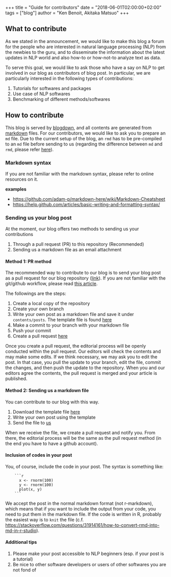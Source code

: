 +++
title = "Guide for contributors"
date = "2018-06-01T02:00:00+02:00"
tags = ["blog"]
author = "Ken Benoit, Akitaka Matsuo"
+++


## What to contribute

As we stated in the announcement, we would like to make this blog a forum for the people who are interested in natural language processing (NLP) from the newbies to the guru, and to disseminate the information about the latest updates in NLP world and also how-to or how-not-to analyze text as data.

To serve this goal, we would like to ask those who have a say on NLP to get involved in our blog as contributors of blog post. In particular, we are particularly interested in the following types of contributions:

1. Tutorials for softwares and packages
1. Use case of NLP softwares
1. Benchmarking of different methods/softwares

## How to contribute

This blog is served by [blogdown](https://bookdown.org/yihui/blogdown/), and all contents are generated from [markdown](#) files. For our contributors, we would like to ask you to prepare an `md` file. Due to the current setup of the blog, an `rmd` has to be pre-compiled to an `md` file before sending to us (regarding the difference between `md` and `rmd`, please refer [here](https://bookdown.org/yihui/blogdown/output-format.html)).

### Markdown syntax

If you are not familiar with the markdown syntax, please refer to online resources on it.

**examples**

- https://github.com/adam-p/markdown-here/wiki/Markdown-Cheatsheet
- https://help.github.com/articles/basic-writing-and-formatting-syntax/

### Sending us your blog post

At the moment, our blog offers two methods to sending us your contributions

1. Through a pull request (PR) to this repository (Recommended)
1. Sending us a markdown file as an email attachment

#### Method 1: PR method

The recommended way to contribute to our blog is to send your blog post as a pull request for our blog repository ([link](https://github.com/quanteda/blog.quanteda.org)). If you are not familiar with the git/github workflow, please read [this article](https://guides.github.com/introduction/flow/).

The followings are the steps:

1. Create a local copy of the repository
1. Create your own branch
1. Write your own post as a markdown file and save it under `contents/posts`. The template file is found [here](#)
1. Make a commit to your branch with your markdown file
1. Push your commit
1. Create a pull request [here](https://github.com/quanteda/blog.quanteda.org/pulls)

Once you create a pull request, the editorial process will be openly conducted within the pull request. Our editors will check the contents and may make some edits.  If we think necessary, we may ask you to edit the post. In that case, you pull the update to your branch, edit the file, commit the changes, and then push the update to the repository. When you and our editors agree the contents, the pull request is merged and your article is published.

#### Method 2: Sending us a markdown file

You can contribute to our blog with this way.

1. Download the template file [here](#)
1. Write your own post using the template
1. Send the file to [us](mailto:***@quanteda.org)

When we receive the file, we create a pull request and notify you. From there, the editorial process will be the same as the pull request method (in the end you have to have a github account).

#### Inclusion of codes in your post

You, of course, include the code in your post. The syntax is something like:

````
    ```r
      x <- rnorm(100)
      y <- rnorm(100)
      plot(x, y)
    ```
````

We accept the post in the normal markdown format (not r-markdown), which means that if you want to include the output from your code, you need to put them in the markdown file. If the code is written in R, probably the easiest way is to `knit` the file (c.f. https://stackoverflow.com/questions/31914161/how-to-convert-rmd-into-md-in-r-studio).

#### Additional tips

1. Please make your post accessible to NLP beginners (esp. if your post is a tutorial)
1. Be nice to other software developers or users of other softwares you are not fond of

